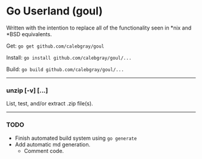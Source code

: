 # Go Userland (goul)

Written with the intention to replace all of the functionality seen in *nix and *BSD equivalents.

Get: `go get github.com/calebgray/goul`

Install: `go install github.com/calebgray/goul/...`

Build: `go build github.com/calebgray/goul/...`

---

### unzip [-v] [...]
List, test, and/or extract .zip file(s).

---

### TODO

* Finish automated build system using `go generate`
* Add automatic md generation.
    * Comment code.